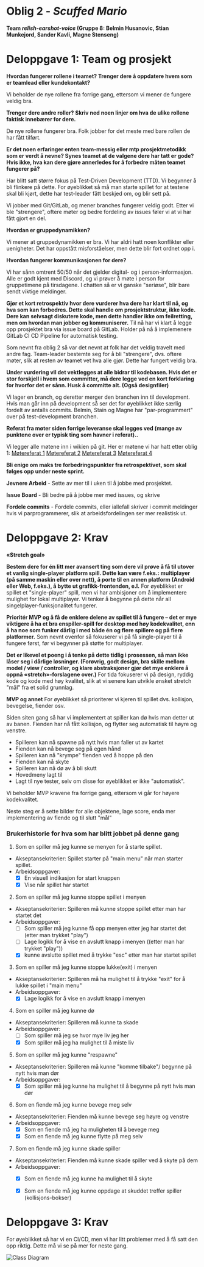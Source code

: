 # Oblig 2 - *Scuffed Mario*
**Team *relish-earshot-voice* (Gruppe 8: Belmin Husanovic, Stian Munkejord, Sander Kavli, Magne Stenseng)**

# **Deloppgave 1: Team og prosjekt**

**Hvordan fungerer rollene i teamet? Trenger dere å oppdatere hvem som er teamlead eller kundekontakt?**

Vi beholder de nye rollene fra forrige gang, ettersom vi mener de fungere veldig bra. 


**Trenger dere andre roller? Skriv ned noen linjer om hva de ulike rollene faktisk innebærer for dere.**

De nye rollene fungerer bra. Folk jobber for det meste med bare rollen de har fått tilført.

**Er det noen erfaringer enten team-messig eller mtp prosjektmetodikk som er verdt å nevne? Synes teamet at de valgene dere har tatt er gode? Hvis ikke, hva kan dere gjøre annerledes for å forbedre måten teamet fungerer på?**

Har blitt satt større fokus på Test-Driven Development (TTD). Vi begynner å bli flinkere på dette. For øyeblikket så må man starte spillet for at testene skal bli kjørt, dette har test-leader fått beskjed om, og blir sett på. 

Vi jobber med Git/GitLab, og mener branches fungerer veldig godt. Etter vi ble "strengere", oftere møter og bedre fordeling av issues føler vi at vi har fått gjort en del.


**Hvordan er gruppedynamikken?**

Vi mener at gruppedynamikken er bra. Vi har aldri hatt noen konflikter eller uenigheter. Det har oppstått misforståelser, men dette blir fort ordnet opp i.


**Hvordan fungerer kommunikasjonen for dere?**

Vi har sånn omtrent 50/50 når det gjelder digital- og i person-informasjon. Alle er godt kjent med Discord, og vi prøver å møte i person for gruppetimene på tirsdagene. I chatten så er vi ganske "seriøse", blir bare sendt viktige meldinger.


**Gjør et kort retrospektiv hvor dere vurderer hva dere har klart til nå, og hva som kan forbedres. Dette skal handle om prosjektstruktur, ikke kode. Dere kan selvsagt diskutere kode, men dette handler ikke om feilretting, men om hvordan man jobber og kommuniserer.**
Til nå har vi klart å legge opp prosjektet bra via issue board på GitLab. Holder på nå å implemenere GitLab CI CD Pipeline for automatisk testing. 

Som nevnt fra oblig 2 så var det nevnt at folk har det veldig travelt med andre fag. Team-leader bestemte seg for å bli "strengere", dvs. oftere møter, slik at resten av teamet vet hva alle gjør. Dette har fungert veldig bra. 

**Under vurdering vil det vektlegges at alle bidrar til kodebasen. Hvis det er stor forskjell i hvem som committer, må dere legge ved en kort forklaring for hvorfor det er sånn. Husk å committe alt. (Også designfiler)**

Vi lager en branch, og deretter merger den branchen inn til development. Hvis man går inn på development så ser det for øyeblikket ikke særlig fordelt av antalls commits. Belmin, Stain og Magne har "par-programmert" over på test-development branchen. 

**Referat fra møter siden forrige leveranse skal legges ved (mange av punktene over er typisk ting som havner i referat)..**

Vi legger alle møtene inn i wikien på git. Her er møtene vi har hatt etter oblig 1:
[Møtereferat 1](https://git.app.uib.no/relish-earshot/scuffed-mario/-/wikis/M%C3%B8tereferat-29.mars-2022)
[Møtereferat 2](https://git.app.uib.no/relish-earshot/scuffed-mario/-/wikis/M%C3%B8tereferat-1.april-2022)
[Møtereferat 3](https://git.app.uib.no/relish-earshot/scuffed-mario/-/wikis/M%C3%B8tereferat-5.april-2022)
[Møtereferat 4](https://git.app.uib.no/relish-earshot/scuffed-mario/-/wikis/M%C3%B8tereferat-8.april-2022)

**Bli enige om maks tre forbedringspunkter fra retrospektivet, som skal følges opp under neste sprint.**

**Jevnere Arbeid** -  Sette av mer til i uken til å jobbe med prosjektet.

**Issue Board** - Bli bedre på å jobbe mer med issues, og skrive 

**Fordele commits** - Fordele commits, eller iallefall skriver i commit meldinger hvis vi parprogrammerer, slik at arbeidsfordelingen ser mer realistisk ut.


# **Deloppgave 2: Krav**

**«Stretch goal»**

**Bestem dere for én litt mer avansert ting som dere vil prøve å få til utover et vanlig single-player platform spill. Dette kan være f.eks.: multiplayer (på samme maskin eller over nett), å porte til en annen platform (Android eller Web, f.eks.), å bytte ut grafikk-frontenden, e.l.**
For øyeblikket er spillet et "single-player" spill, men vi har ambisjoner om å implementere mulighet for lokal multiplayer. Vi tenker å begynne på dette når all singelplayer-funksjonalitet fungerer.

**Prioritér MVP og å få de enklere delene av spillet til å fungere – det er mye viktigere å ha et bra enspiller-spill for desktop med høy kodekvalitet, enn å ha noe som funker dårlig i med både én og flere spillere og på flere platformer.**
Som nevnt ovenfor så fokuserer vi på få single-player til å fungere først, før vi begynner på støtte for multiplayer. 

**Det er likevel et poeng i å tenke på dette tidlig i prosessen, så man ikke låser seg i dårlige løsninger. (Forøvrig, godt design, bra skille mellom model / view / controller, og klare abstraksjoner gjør det mye enklere å oppnå «stretch»-forslagene over.)**
For tida fokuserer vi på design, ryddig kode og kode med høy kvalitet, slik at vi senere kan utvikle ønsket stretch "mål" fra et solid grunnlag.


**MVP og annet**
For øyeblikket så prioriterer vi kjeren til spillet dvs. kollisjon, bevegelse, fiender osv. 

Siden siten gang så har vi implementert at spiller kan dø hvis man detter ut av banen. Fienden har nå fått kollisjon, og flytter seg automatisk til høyre og venstre. 

- Spilleren kan nå spawne på nytt hvis man faller ut av kartet
- Fienden kan nå bevege seg på egen hånd
- Spilleren kan nå "krympe" fienden ved å hoppe på den
- Fienden kan nå skyte
- Spilleren kan nå dø av å bli skutt
- Hovedmeny lagt til
- Lagt til nye tester, selv om disse for øyeblikket er ikke "automatisk".

Vi beholder MVP kravene fra forrige gang, ettersom vi går for høyere kodekvalitet.

Neste steg er å sette bilder for alle objektene, lage score, enda mer implementering av fiende og til slutt "mål"

### Brukerhistorie for hva som har blitt jobbet på denne gang
1. Som en spiller må jeg kunne se menyen for å starte spillet.
- Akseptansekriterier: Spillet starter på "main menu" når man starter spillet.
- Arbeidsoppgaver: 
	- [x] En visuell indikasjon for start knappen
	- [x] Vise når spillet har startet

2. Som en spiller må jeg kunne stoppe spillet i menyen
- Akseptansekriterier: Spilleren må kunne stoppe spillet etter man har startet det
- Arbeidsoppgaver: 
	- [ ] Som spiller må jeg kunne få opp menyen etter jeg har startet det (etter man trykket "play")
	- [ ] Lage logikk for å vise en avslutt knapp i menyen ((etter man har trykket "play"))
	- [x] kunne avslutte spillet med å trykke "esc" etter man har startet spillet

3. Som en spiller må jeg kunne stoppe lukke(exit) i menyen
- Akseptansekriterier: Spilleren må ha mulighet til å trykke "exit" for å lukke spillet i "main menu"
- Arbeidsoppgaver: 
	- [x] Lage logikk for å vise en avslutt knapp i menyen

4. Som en spiller må jeg kunne dø
- Akseptansekriterier: Spilleren må kunne ta skade
- Arbeidsoppgaver: 
	- [ ] Som spiller må jeg se hvor mye liv jeg her
	- [x] Som spiller må jeg ha mulighet til å miste liv

5. Som en spiller må jeg kunne "respawne"
- Akseptansekriterier: Spilleren må kunne "komme tilbake"/ begynne på nytt hvis man dør
- Arbeidsoppgaver: 
	- [x] Som spiller må jeg kunne ha mulighet til å begynne på nytt hvis man dør

6. Som en fiende må jeg kunne bevege meg selv
- Akseptansekriterier: Fienden må kunne bevege seg høyre og venstre
- Arbeidsoppgaver: 
	- [x] Som en fiende må jeg ha muligheten til å bevege meg 
	- [x] Som en fiende må jeg kunne flytte på meg selv

7. Som en fiende må jeg kunne skade spiller
- Akseptansekriterier: Fienden må kunne skade spiller ved å skyte på dem
- Arbeidsoppgaver: 
	- [x] Som en fiende må jeg kunne ha mulighet til å skyte
	- [x] Som en fiende må jeg kunne oppdage at skuddet treffer spiller (kollisjons-bokser)



# **Deloppgave 3: Krav**
For øyeblikket så har vi en CI/CD, men vi har litt problemer med å få satt den 
opp riktig. Dette må vi se på mer for neste gang.  

![Class Diagram](klasseDiagarm.png?raw=true "Class Diagram")
